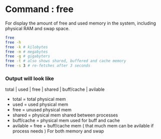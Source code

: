 # Command : free

For display the amount of free and used memory in the system, including physical RAM and swap space. 

```bash
free 
free -h
free -k # kilobytes
free -m # megabytes
free -g # gigabyters
free -t # also shows shared, buffered and cache memory
free -s 3 # re-fetches after 3 seconds
```

### Output will look like 

total | used | free | shared | buff/cache | avilable

- total = total physical mem
- used = used physical mem 
- free = unused physical mem
- shared = physical mem shared between processes
- buff/cache = physical mem used for buff and cache 
- avilable = free + buff/cache mem ( that much mem can be avilable if process needs )
For both memory and swap